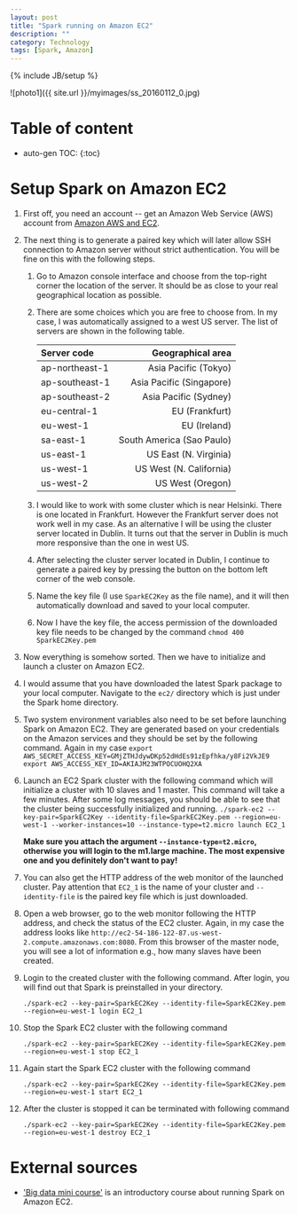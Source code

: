 ```yaml
---
layout: post
title: "Spark running on Amazon EC2"
description: ""
category: Technology
tags: [Spark, Amazon]
---
```

{% include JB/setup %}
<script type="text/javascript"
 src="http://cdn.mathjax.org/mathjax/latest/MathJax.js?config=TeX-AMS-MML_HTMLorMML">
</script>
 



![photo1]({{ site.url }}/myimages/ss_20160112_0.jpg)



# Table of content
* auto-gen TOC:
{:toc}


# Setup Spark on Amazon EC2

1. First off, you need an account -- get an Amazon Web Service (AWS) account from [Amazon AWS and EC2](https://aws.amazon.com/ec2/).

1. The next thing is to generate a paired key which will later allow SSH connection to Amazon server without strict authentication. You will be fine on this with the following steps.

   1. Go to Amazon console interface and choose from the top-right corner the location of the server. It should be as close to your real geographical location as possible.
   1. There are some choices which you are free to choose from. In my case, I was automatically assigned to a west US server. The list of servers are shown in the following table.
    
      |Server code | Geographical area|
      |:---|---:|
      |ap-northeast-1 | Asia Pacific (Tokyo)
      |ap-southeast-1 | Asia Pacific (Singapore)
      |ap-southeast-2 | Asia Pacific (Sydney)
      |eu-central-1 | EU (Frankfurt)
      |eu-west-1 | EU (Ireland)
      |sa-east-1 | South America (Sao Paulo)
      |us-east-1 | US East (N. Virginia)
      |us-west-1 | US West (N. California)
      |us-west-2 | US West (Oregon)

   1. I would like to work with some cluster which is near Helsinki. There is one located in Frankfurt. However the Frankfurt server does not work well in my case. As an alternative I will be using the cluster server located in Dublin. It turns out that the server in Dublin is much more responsive than the one in west US.
   1. After selecting the cluster server located in Dublin, I continue to generate a paired key by pressing the button on the bottom left corner of the web console.
   1. Name the key file (I use `SparkEC2Key` as the file name), and it will then automatically download and saved to your local computer.
   1. Now I have the key file, the access permission of the downloaded key file needs to be changed by the command `chmod 400 SparkEC2Key.pem`

1. Now everything is somehow sorted. Then we have to initialize and launch a cluster on Amazon EC2.

1. I would assume that you have downloaded the latest Spark package to your local computer. Navigate to the `ec2/` directory which is just under the Spark home directory.

1. Two system environment variables also need to be set before launching Spark on Amazon EC2. They are generated based on your credentials on the Amazon services and they should be set by the following command. Again in my case
   `export AWS_SECRET_ACCESS_KEY=GMjZTHJdywDKp52dHdEs91zEpfhka/y8Fi2VkJE9`
   `export AWS_ACCESS_KEY_ID=AKIAJM23WTPOCUOHQ2XA`

1. Launch an EC2 Spark cluster with the following command which will initialize a cluster with 10 slaves and 1 master. This command will take a few minutes. After some log messages, you should be able to see that the cluster being successfully initialized and running. 
   `./spark-ec2 --key-pair=SparkEC2Key --identity-file=SparkEC2Key.pem --region=eu-west-1 --worker-instances=10 --instance-type=t2.micro launch EC2_1`

   **Make sure you attach the argument `--instance-type=t2.micro`, otherwise you will login to the m1.large machine. The most expensive one and you definitely don't want to pay!**

1. You can also get the HTTP address of the web monitor of the launched cluster. Pay attention that `EC2_1` is the name of your cluster and `--identity-file` is the paired key file which is just downloaded.

1. Open a web browser, go to the web monitor following the HTTP address, and check the status of the EC2 cluster. Again, in my case the address looks like `http://ec2-54-186-122-87.us-west-2.compute.amazonaws.com:8080`. From this browser of the master node, you will see a lot of information e.g., how many slaves have been created.

1. Login to the created cluster with the following command. After login, you will find out that Spark is preinstalled in your directory.

   `./spark-ec2 --key-pair=SparkEC2Key --identity-file=SparkEC2Key.pem --region=eu-west-1 login EC2_1`

1. Stop the Spark EC2 cluster with the following command

   `./spark-ec2 --key-pair=SparkEC2Key --identity-file=SparkEC2Key.pem --region=eu-west-1 stop EC2_1`

1. Again start the Spark EC2 cluster with the following command

   `./spark-ec2 --key-pair=SparkEC2Key --identity-file=SparkEC2Key.pem --region=eu-west-1 start EC2_1`

1. After the cluster is stopped it can be terminated with following command

   `./spark-ec2 --key-pair=SparkEC2Key --identity-file=SparkEC2Key.pem --region=eu-west-1 destroy EC2_1`


# External sources

- ['Big data mini course'](http://ampcamp.berkeley.edu/big-data-mini-course/index.html) is an introductory course about running Spark  on Amazon EC2.



